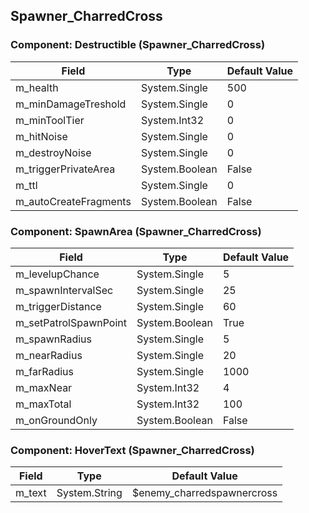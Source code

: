 ## Spawner_CharredCross

### Component: Destructible (Spawner_CharredCross)

|Field|Type|Default Value|
|-----|----|-------------|
|m_health|System.Single|500|
|m_minDamageTreshold|System.Single|0|
|m_minToolTier|System.Int32|0|
|m_hitNoise|System.Single|0|
|m_destroyNoise|System.Single|0|
|m_triggerPrivateArea|System.Boolean|False|
|m_ttl|System.Single|0|
|m_autoCreateFragments|System.Boolean|False|

### Component: SpawnArea (Spawner_CharredCross)

|Field|Type|Default Value|
|-----|----|-------------|
|m_levelupChance|System.Single|5|
|m_spawnIntervalSec|System.Single|25|
|m_triggerDistance|System.Single|60|
|m_setPatrolSpawnPoint|System.Boolean|True|
|m_spawnRadius|System.Single|5|
|m_nearRadius|System.Single|20|
|m_farRadius|System.Single|1000|
|m_maxNear|System.Int32|4|
|m_maxTotal|System.Int32|100|
|m_onGroundOnly|System.Boolean|False|

### Component: HoverText (Spawner_CharredCross)

|Field|Type|Default Value|
|-----|----|-------------|
|m_text|System.String|$enemy_charredspawnercross|

